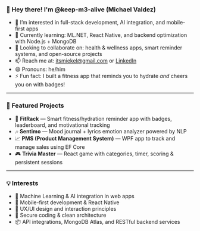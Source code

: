 ### 👋 Hey there! I'm @keep-m3-alive (Michael Valdez)

- 👀 I’m interested in full-stack development, AI integration, and mobile-first apps  
- 🌱 Currently learning: ML.NET, React Native, and backend optimization with Node.js + MongoDB  
- 🤝 Looking to collaborate on: health & wellness apps, smart reminder systems, and open-source projects  
- 📫 Reach me at: itsmiekel@gmail.com or [LinkedIn](https://www.linkedin.com/in/itsmeiekel)  
- 😄 Pronouns: he/him  
- ⚡ Fun fact: I built a fitness app that reminds you to hydrate *and* cheers you on with badges!

---

### 🚀 Featured Projects

- 🌊 **FitRack** — Smart fitness/hydration reminder app with badges, leaderboard, and motivational tracking  
- 🎶 **Sentimo** — Mood journal + lyrics emotion analyzer powered by NLP  
- 📈 **PMS (Product Management System)** — WPF app to track and manage sales using EF Core  
- 🎮 **Trivia Master** — React game with categories, timer, scoring & persistent sessions  

---

### 💡 Interests

- 🧠 Machine Learning & AI integration in web apps  
- 📱 Mobile-first development & React Native  
- 🎨 UX/UI design and interaction principles  
- 🔐 Secure coding & clean architecture  
- 📦 API integrations, MongoDB Atlas, and RESTful backend services  

<!---
keep-m3-alive/keep-m3-alive is a ✨ special ✨ repository because its `README.md` (this file) appears on your GitHub profile.
You can click the Preview link to take a look at your changes.
--->
